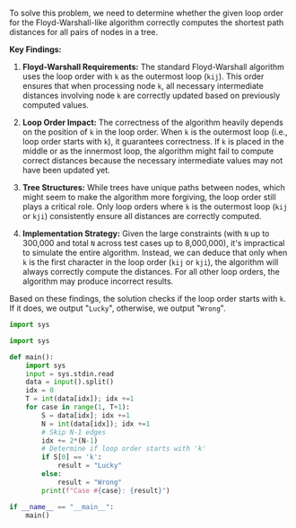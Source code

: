 To solve this problem, we need to determine whether the given loop order for the Floyd-Warshall-like algorithm correctly computes the shortest path distances for all pairs of nodes in a tree. 

**Key Findings:**

1. **Floyd-Warshall Requirements:** The standard Floyd-Warshall algorithm uses the loop order with `k` as the outermost loop (`kij`). This order ensures that when processing node `k`, all necessary intermediate distances involving node `k` are correctly updated based on previously computed values.

2. **Loop Order Impact:** The correctness of the algorithm heavily depends on the position of `k` in the loop order. When `k` is the outermost loop (i.e., loop order starts with `k`), it guarantees correctness. If `k` is placed in the middle or as the innermost loop, the algorithm might fail to compute correct distances because the necessary intermediate values may not have been updated yet.

3. **Tree Structures:** While trees have unique paths between nodes, which might seem to make the algorithm more forgiving, the loop order still plays a critical role. Only loop orders where `k` is the outermost loop (`kij` or `kji`) consistently ensure all distances are correctly computed.

4. **Implementation Strategy:** Given the large constraints (with `N` up to 300,000 and total `N` across test cases up to 8,000,000), it's impractical to simulate the entire algorithm. Instead, we can deduce that only when `k` is the first character in the loop order (`kij` or `kji`), the algorithm will always correctly compute the distances. For all other loop orders, the algorithm may produce incorrect results.

Based on these findings, the solution checks if the loop order starts with `k`. If it does, we output "`Lucky`", otherwise, we output "`Wrong`".

```python
import sys

import sys

def main():
    import sys
    input = sys.stdin.read
    data = input().split()
    idx = 0
    T = int(data[idx]); idx +=1
    for case in range(1, T+1):
        S = data[idx]; idx +=1
        N = int(data[idx]); idx +=1
        # Skip N-1 edges
        idx += 2*(N-1)
        # Determine if loop order starts with 'k'
        if S[0] == 'k':
            result = "Lucky"
        else:
            result = "Wrong"
        print(f"Case #{case}: {result}")

if __name__ == "__main__":
    main()
```